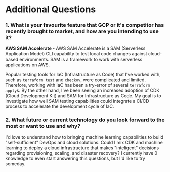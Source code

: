 # Additional Questions

### 1. What is your favourite feature that GCP or it's competitor has recently brought to market, and how are you intending to use it?
**AWS SAM Accelerate -** AWS SAM Accelerate is a SAM (Serverless Application Model) CLI capability to test local code changes against cloud-based environments. SAM is a framework to work with serverless applications on AWS.
 
Popular testing tools for IaC (Infrastructure as Code) that I've worked with, such as `terraform test` and `checkov`, were complicated and limited. Therefore, working with IaC has been a try-error of several `terraform apply`s. By the other hand, I've been seeing an increased adoption of CDK (Cloud Development Kit) and SAM for Infrastructure as Code. My goal is to investigate how well SAM testing capabilities could integrate a CI/CD process to accelerate the development cycle of IaC.


### 2. What future or current technology do you look forward to the most or want to use and why?
I'd love to understand how to bringing machine learning capabilities to build "self-sufficient" DevOps and cloud solutions. Could I mix CDK and machine learning to deploy a cloud infrastructure that makes "inteligent" decisions regarding provisioning, scaling, and disaster recovery? I currently have 0 knowledge to even start answering this questions, but I'd like to try someday. 